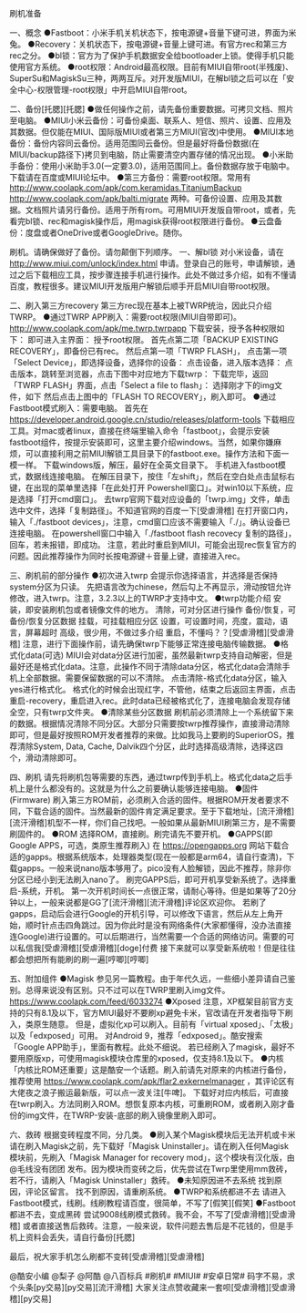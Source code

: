 刷机准备

一、概念
●Fastboot：小米手机关机状态下，按电源键+音量下键可进，界面为米兔。
●Recovery：关机状态下，按电源键+音量上键可进。有官方rec和第三方rec之分。
●bl锁：官方为了保护手机数据安全给bootloader上锁。使得手机只能使用官方系统。
●root权限：Android最高权限。目前有MIUI自带root(半残废)、SuperSu和MagiskSu三种，两两互斥。对开发版MIUI，在解bl锁之后可以在「安全中心-权限管理-root权限」中开启MIUI自带root。

二、备份[托腮][托腮]
●做任何操作之前，请先备份重要数据。可拷贝文档、照片至电脑。
●MIUI小米云备份：可备份桌面、联系人、短信、照片、设置、应用及其数据。但仅能在MIUI、国际版MIUI或者第三方MIUI(官改)中使用。
●MIUI本地备份：备份内容同云备份。适用范围同云备份。但是最好将备份数据(在MIUI/backup路径下)拷贝到电脑，防止需要清空内置存储的情况出现。
●小米助手备份：使用小米助手3.0(一定要3.0)，适用范围同上。备份数据存放于电脑中。下载请在百度或MIUI论坛中。
●第三方备份：需要root权限。常用有 http://www.coolapk.com/apk/com.keramidas.TitaniumBackup http://www.coolapk.com/apk/balti.migrate 两种。可备份设置、应用及其数据。文档照片请另行备份。适用于所有rom。可用MIUI开发版自带root，或者，先看完bl锁、rec和magisk操作后，用magisk获得root权限进行备份。
●云盘备份：度盘或者OneDrive或者GoogleDrive。随你。

刷机。请确保做好了备份。请勿颠倒下列顺序。
一、解bl锁
对小米设备，请在 http://www.miui.com/unlock/index.html 申请。登录自己的账号，申请解锁，通过之后下载相应工具，按步骤连接手机进行操作。此处不做过多介绍，如有不懂请百度，教程很多。建议MIUI开发版用户解锁后顺手开启MIUI自带root权限。

二、刷入第三方recovery
第三方rec现在基本上被TWRP统治，因此只介绍TWRP。
●通过TWRP APP刷入：需要root权限(MIUI自带即可)。 http://www.coolapk.com/apk/me.twrp.twrpapp 下载安装，授予各种权限如下：
即可进入主界面：
授予root权限。
首先点第二项「BACKUP EXISTING RECOVERY」，即备份已有rec。
然后点第一项「TWRP FLASH」，
点击第一项「Select Device」，即选择设备，选择你的设备：
点击设备，进入版本选择：
点击版本，跳转至浏览器，点击下图中对应地方下载twrp：
下载完毕，返回「TWRP FLASH」界面，点击「Select a file to flash」：
选择刚才下的img文件，如下
然后点击上图中的「FLASH TO RECOVERY」，刷入即可。
●通过Fastboot模式刷入：需要电脑。
首先在 https://developer.android.google.cn/studio/releases/platform-tools 下载相应工具。对mac或者linux，直接在终端里输入命令「fastboot」，会提示安装fastboot组件，按提示安装即可，这里主要介绍windows。当然，如果你嫌麻烦，可以直接利用之前MIUI解锁工具目录下的fastboot.exe。操作方法和下面一模一样。
下载windows版，解压，最好在全英文目录下。
手机进入fastboot模式，数据线连接电脑。
在解压目录下，按住「左shift」，然后在空白处点击鼠标右键，在出现的菜单里选择「在此处打开 Powershell窗口」。对win10以下系统，应是选择「打开cmd窗口」。
去twrp官网下载对应设备的「twrp.img」文件，单击选中文件，选择「复制路径」。不知道官网的百度一下[受虐滑稽]
在打开窗口内，输入「./fastboot devices」，注意，cmd窗口应该不需要输入「./」。确认设备已连接电脑。
在powershell窗口中输入「./fastboot flash recovecy 复制的路径」，回车，若未报错，即成功。
注意，若此时重启到MIUI，可能会出现rec恢复官方的问题。因此推荐操作为同时长按电源键＋音量上键，直接进入rec。

三、刷机前的部分操作
●初次进入twrp
会提示你选择语言，并选择是否保持system分区为只读。
先把语言改为chinese，然后勾上不再显示，滑动按钮允许修改，进入twrp。注意，3.2.3以上的TWRP才支持中文。
●twrp功能介绍
安装，即安装刷机包或者镜像文件的地方。
清除，可对分区进行操作
备份/恢复，可备份/恢复分区数据
挂载，可挂载相应分区
设置，可设置时间，亮度，震动，语言，屏幕超时
高级，很少用，不做过多介绍
重启，不懂吗？？[受虐滑稽][受虐滑稽]
注意，进行下面操作前，请先确保twrp下能够正常连接电脑传输数据。
●格式化data(可选)
MIUI会对data分区进行加密，虽然最新twrp支持自动解密，但是最好还是格式化data。注意，此操作不同于清除data分区，格式化data会清除手机上全部数据。需要保留数据的可以不清除。
点击清除-格式化data分区，输入yes进行格式化。
格式化的时候会出现红字，不管他，结束之后返回主界面，点击重启-recovery，重启进入rec。此时data已经被格式化了，连接电脑会发现存储全空，只有twrp文件夹。
●清除某些分区数据
刷机前必须清除上一个系统留下来的数据。根据情况清除不同分区。大部分只需要按twrp推荐操作，直接滑动清除即可，但是最好按照ROM开发者推荐的来做。比如我马上要刷的SuperiorOS，推荐清除System, Data, Cache, Dalvik四个分区，此时选择高级清除，选择这四个，滑动清除即可。

四、刷机
请先将刷机包等需要的东西，通过twrp传到手机上。格式化data之后手机上是什么都没有的。这就是为什么之前要确认能够连接电脑。
●固件(Firmware)
刷入第三方ROM前，必须刷入合适的固件。根据ROM开发者要求不同，下载合适的固件。当然最新的固件肯定满足要求。至于下载地址，[流汗滑稽][流汗滑稽]机型不一样，你们自己找吧。一般如果从最新MIUI刷第三方，是不需要刷固件的。
●ROM
选择ROM，直接刷。刷完请先不要开机。
●GAPPS(即Google APPS，可选，类原生推荐刷入)
在 https://opengapps.org 网站下载合适的gapps。根据系统版本，处理器类型(现在一般都是arm64，请自行查清)，下载gapps。一般来说nano版本够用了。pico没有人脸解锁，因此不推荐，除非你分区已经小到无法刷入nano了。
刷完GAPPS后，即可开机享受新系统了。选择重启-系统，开机。
第一次开机时间长一点很正常，请耐心等待。但是如果等了20分钟以上，一般来说都是GG了[流汗滑稽][流汗滑稽]评论区欢迎你。
若刷了gapps，启动后会进行Google的开机引导，可以修改下语言，然后从左上角开始，顺时针点击四角跳过。因为你此时是没有网络条件(大家都懂得，没办法直接连Google)进行设置的。可以后期进行，当然需要一个合适的网络访问。需要的可以私信我[受虐滑稽][受虐滑稽][doge]付费
接下来就可以享受新系统啦！但是往往都会想把所有能刷的刷一遍[哼唧][哼唧]

五、附加组件
●Magisk
参见另一篇教程。由于年代久远，一些细小差异请自己鉴别。总得来说没有区别。只不过可以在TWRP里刷入img文件。 https://www.coolapk.com/feed/6033274 
●Xposed
注意，XP框架目前官方支持的只有8.1及以下，官方MIUI最好不要刷xp避免卡米，官改请在开发者指导下刷入，类原生随意。
但是，虚拟化xp可以刷入。目前有「virtual xposed」、「太极」以及「edxposed」可用。
对Android 9，推荐「edxposed」。酷安搜索「Google APP助手」，里面有教程。此处不细说。
若已经刷入了magisk，最好不要用原版xp，可使用magisk模块仓库里的xposed，仅支持8.1及以下。
●内核
「内核比ROM还重要」这是酷安一个话题。刷入前请先对原来的内核进行备份，推荐使用 https://www.coolapk.com/apk/flar2.exkernelmanager ，其评论区有大佬夜之浪子搬运最新版，可以点一波关注[牛啤]。
下载好对应内核后，可直接在twrp刷入。方法同刷入ROM。想恢复原本内核，可重刷ROM，或者刷入刚才备份的img文件，在TWRP-安装-底部的刷入镜像里刷入即可。

六、救砖
根据变砖程度不同，分几类。
●刷入某个Magisk模块后无法开机或卡米
请在刷入Magisk之前，先下载好「Magisk Uninstaller」。请在刷入任何Magisk模块前，先刷入「Magisk Manager for recovery mod」，这个模块有汉化版，由@毛线没有团团 发布。因为模块而变砖之后，优先尝试在Twrp里使用mm救砖，若不行，请刷入「Magisk Uninstaller」救砖。
●未知原因进不去系统
找到原因，评论区留言。
找不到原因，请重刷系统。
●TWRP和系统都进不去
请进入Fastboot模式，线刷。线刷教程请百度，很简单，不写了[假笑][假笑]
●Fastboot都进不去，变成黑砖
尝试9008线刷模式救砖。我不会，不写了[受虐滑稽][受虐滑稽]
或者直接送售后救砖。注意，一般来说，软件问题去售后是不花钱的，但是手机上资料会丢失，请自行备份[托腮]

最后，祝大家手机怎么刷都不变砖[受虐滑稽][受虐滑稽]

@酷安小编 @梨子 @阿酷 @八百标兵 
\#刷机# #MIUI# #安卓日常# 
码字不易，求个头条[py交易][py交易][流汗滑稽]
大家关注点赞收藏来一套呗[受虐滑稽][受虐滑稽][py交易]

